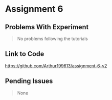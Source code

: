 # Assignment 6 #

## Problems With Experiment ##

> No problems following the tutorials

## Link to Code ##

https://github.com/Arthur199613/assignment-6-v2

## Pending Issues ##

> None
